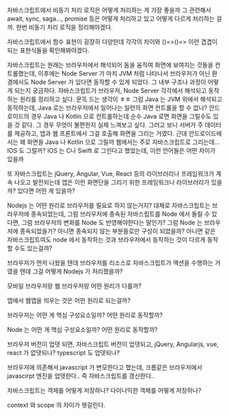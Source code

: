 자바스크립트에서 비동기 처리 로직은 어떻게 처리하는 게 가장 좋을까
그 관련해서 await, sync, saga..., promise 등은 어떻게 처리하고 있고 어떻게 다르게 처리하는 걸까. 한번 비동기 처리 로직을 정리해야겠다.


자바스크립트에서 함수 표현이 굉장히 다양한데
각각의 차이와 ()=>()=> 이런 겹겹이 되는 표현식들을 확인해봐야겠다.


자바스크립트는 원래는 브라우저에서 해석되어 돔을 움직여 화면에 보여지는 것들을 컨트롤했는데,
이후에는  Node Server 가 마치 JVM 처럼 나타나서 
브라우저가 아닌 환경에서도 Node Server 가 있다면 동작할 수 있게 되었다.
그 내부 구조나 과정이 어떻게 되는지 궁금하다.
자바스크립트가 브라우저, Node Server 각각에서 해석되고 동작하는 원리를 정리하고 싶다.
문득 드는 생각이 ㅎㅎ 그럼 Java 는 JVM 위에서 해석되고 동작하는데, Java 로는 브라우저에서 일어나는 일련의 화면 컨트롤을 할 수 없나? 안드로이드의 경우 Java 나 Kotlin 으로 컨트롤하는데 
순수 Java 로면 화면을 그릴수도 있을 것 같다. 그 경우 무엇이 불편한지 실제 느껴보고 싶다.
그러고 보니 서버가 주 데이터를 제공하고, 앱과 웹 프론트에서 그걸 호출해 화면을 그리는 거였다. 
근데 안드로이드에서는 왜 화면을 Java 나 Kotlin 으로 그릴까
웹에서는 주로 자바스크립트로 그리는데... 
IOS 도 그럴까?
IOS 는 C나 Swift 로 그린다고 했었는데, 이런 언어들은 어떤 차이가 있을까

또 자바스크립트는
jQuery, Angular, Vue, React 등의 라이브러리나 프레임워크가 계속 나오고 발전되는데
앱은 이런 화면단을 그리기 위한 프레임워크나 라이브러리가 있을까?
있다면 어떤 게 있을까?


Nodejs 는 어떤 원리로 브라우저를 필요로 하지 않는거지?
대체로 자바스크립트는 브라우저에 종속되었는데,
그럼 브라우저에 종속된 자바스립트를 Node 에서 돌릴 수 있다면,
그럼 브라우저의 변화를 Node 도 반영해야한다는 말인가?
그럼 Node 는 브라우저에 종속되었을가?
아니면 종속되지 않는 부분들로만 구성이 되었을까?
아니면 같은 자바스크립트여도 node 에서 동작하는 것과 브라우저에서 동작하는 것이 
다르게 동작할 수도 있는걸까?


브라우저가 먼저 나왔을 텐데
브라우저를 리소스로 자바스크립트가 액션을 수행하는 거였을 텐데
그걸 어떻게 Nodejs 가 처리했을까?

모바일 브라우저랑 웹 브라우저랑 어떤 원리가 다를까?

앱에서 웹앱을 띄우는 것은 어떤 원리로 되는걸까?

브라우저는 어떤 게 핵심 구성요소일까?
어떤 원리로 동작할까?

Node 는 어떤 게 핵심 구성요소일까?
어떤 원리로 동작할까?

브라우저 버전이 업뎃 되면, 자바스크립트 버전이 업뎃되고, 
jQuery, Angularjs, vue, react 가 없댓되나?
typescript 도 업뎃되나?

브라우저에 의존해서 javascript 가 변모한다고 했는데,
크롬같은 브라우저에서 javascirpt 엔진을 업뎃한다.. 즉 자바스크립트를 갱신한다..


자바스크립트는 객체를 어떻게 저장하나?
다이나믹한 객체를 어떻게 저장하나?

context 와 scope 의 차이가 헷갈린다.


<!--stackedit_data:
eyJoaXN0b3J5IjpbODg1OTQzNDQ3LC0xOTczMzQwNDI5LDExNz
MwOTA3NTksMTcyMTExOTUyOCw5MzY5MDY3MjksLTY1NDIxNTYz
NSwxNTc0MDc5ODAsNTc0MzMyMDAyXX0=
-->
